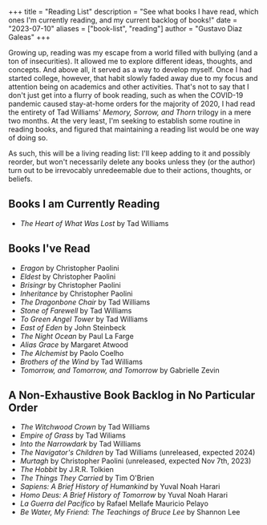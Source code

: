 +++
title = "Reading List"
description = "See what books I have read, which ones I'm currently reading, and my current backlog of books!"
date = "2023-07-10"
aliases = ["book-list", "reading"]
author = "Gustavo Diaz Galeas"
+++

Growing up, reading was my escape from a world filled with bullying (and a ton of insecurities). It allowed me to explore different ideas, thoughts, and concepts. And above all, it served as a way to develop myself. Once I had started college, however, that habit slowly faded away due to my focus and attention being on academics and other activities. That's not to say that I don't just get into a flurry of book reading, such as when the COVID-19 pandemic caused stay-at-home orders for the majority of 2020, I had read the entirety of Tad Williams' _Memory, Sorrow, and Thorn_ trilogy in a mere two months. At the very least, I'm seeking to establish some routine in reading books, and figured that maintaining a reading list would be one way of doing so.

As such, this will be a living reading list: I'll keep adding to it and possibly reorder, but won't necessarily delete any books unless they (or the author) turn out to be irrevocably unredeemable due to their actions, thoughts, or beliefs.

## Books I am Currently Reading

- _The Heart of What Was Lost_ by Tad Williams

## Books I've Read

- _Eragon_ by Christopher Paolini
- _Eldest_ by Christopher Paolini
- _Brisingr_ by Christopher Paolini
- _Inheritance_ by Christopher Paolini
- _The Dragonbone Chair_ by Tad Williams
- _Stone of Farewell_ by Tad Williams
- _To Green Angel Tower_ by Tad Williams
- _East of Eden_ by John Steinbeck
- _The Night Ocean_ by Paul La Farge
- _Alias Grace_ by Margaret Atwood
- _The Alchemist_ by Paolo Coelho
- _Brothers of the Wind_ by Tad Williams
- _Tomorrow, and Tomorrow, and Tomorrow_ by Gabrielle Zevin

## A Non-Exhaustive Book Backlog in No Particular Order

- _The Witchwood Crown_ by Tad Williams
- _Empire of Grass_ by Tad Wiliams
- _Into the Narrowdark_ by Tad Williams
- _The Navigator's Children_ by Tad Williams (unreleased, expected 2024)
- _Murtagh_ by Christopher Paolini (unreleased, expected Nov 7th, 2023)
- _The Hobbit_ by J.R.R. Tolkien
- _The Things They Carried_ by Tim O'Brien
- _Sapiens: A Brief History of Humankind_ by Yuval Noah Harari
- _Homo Deus: A Brief History of Tomorrow_ by Yuval Noah Harari
- _La Guerra del Pacifico_ by Rafael Mellafe Mauricio Pelayo
- _Be Water, My Friend: The Teachings of Bruce Lee_ by Shannon Lee